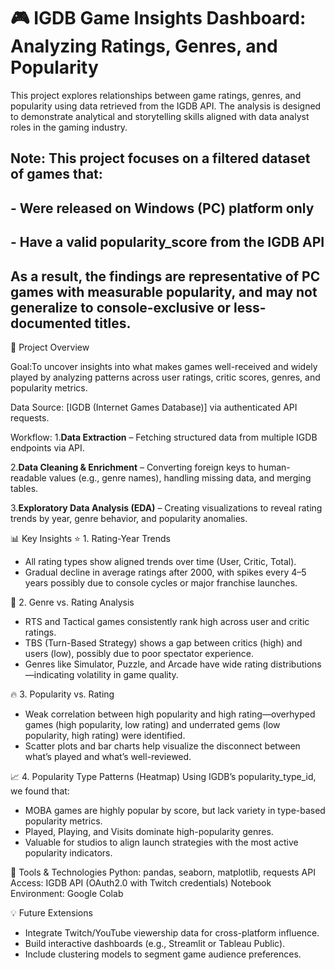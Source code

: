 # 🎮 IGDB Game Insights Dashboard: Analyzing Ratings, Genres, and Popularity

This project explores relationships between game ratings, genres, and popularity using data retrieved from the IGDB API. The analysis is designed to demonstrate analytical and storytelling skills aligned with data analyst roles in the gaming industry.

## **Note**: This project focuses on a filtered dataset of games that:
## - Were released on **Windows (PC)** platform only
## - Have a valid **popularity_score** from the IGDB API  
## As a result, the findings are representative of **PC games with measurable popularity**, and may not generalize to console-exclusive or less-documented titles.

📌 Project Overview

Goal:To uncover insights into what makes games well-received and widely played by analyzing patterns across user ratings, critic scores, genres, and popularity metrics.

Data Source:
[IGDB (Internet Games Database)] via authenticated API requests.

Workflow:
1.**Data Extraction** – Fetching structured data from multiple IGDB endpoints via API.

2.**Data Cleaning & Enrichment** – Converting foreign keys to human-readable values (e.g., genre names), handling missing data, and merging tables.

3.**Exploratory Data Analysis (EDA)** – Creating visualizations to reveal rating trends by year, genre behavior, and popularity anomalies.


📊 Key Insights
⭐ 1. Rating-Year Trends
- All rating types show aligned trends over time (User, Critic, Total).
- Gradual decline in average ratings after 2000, with spikes every 4–5 years possibly due to console cycles or major franchise launches.

🧠 2. Genre vs. Rating Analysis
- RTS and Tactical games consistently rank high across user and critic ratings.
- TBS (Turn-Based Strategy) shows a gap between critics (high) and users (low), possibly due to poor spectator experience.
- Genres like Simulator, Puzzle, and Arcade have wide rating distributions—indicating volatility in game quality.

🔥 3. Popularity vs. Rating
- Weak correlation between high popularity and high rating—overhyped games (high popularity, low rating) and underrated gems (low popularity, high rating) were identified.
- Scatter plots and bar charts help visualize the disconnect between what’s played and what’s well-reviewed.

📈 4. Popularity Type Patterns (Heatmap)
Using IGDB’s popularity_type_id, we found that:
- MOBA games are highly popular by score, but lack variety in type-based popularity metrics.
- Played, Playing, and Visits dominate high-popularity genres.
- Valuable for studios to align launch strategies with the most active popularity indicators.

🧰 Tools & Technologies
Python: pandas, seaborn, matplotlib, requests
API Access: IGDB API (OAuth2.0 with Twitch credentials)
Notebook Environment: Google Colab

💡 Future Extensions
- Integrate Twitch/YouTube viewership data for cross-platform influence.
- Build interactive dashboards (e.g., Streamlit or Tableau Public).
- Include clustering models to segment game audience preferences.
